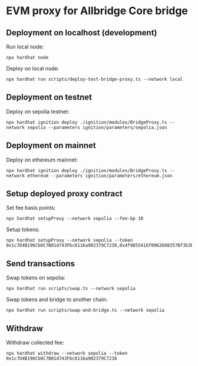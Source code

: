# EVM proxy for Allbridge Core bridge

## Deployment on localhost (development)
Run local node:
```shell
npx hardhat node
```

Deploy on local node:
```shell
npx hardhat run scripts/deploy-test-bridge-proxy.ts --network local
```

## Deployment on testnet

Deploy on sepolia testnet:
```shell
npx hardhat ignition deploy ./ignition/modules/BridgeProxy.ts --network sepolia --parameters ignition/parameters/sepolia.json
```

## Deployment on mainnet

Deploy on ethereum mainnet:
```shell
npx hardhat ignition deploy ./ignition/modules/BridgeProxy.ts --network ethereum --parameters ignition/parameters/ethereum.json
```

## Setup deployed proxy contract
Set fee basis points:
```shell
npx hardhat setupProxy --network sepolia --fee-bp 10 
```
Setup tokens:
```shell
npx hardhat setupProxy --network sepolia --token 0x1c7D4B196Cb0C7B01d743Fbc6116a902379C7238,0x4f9855416f0062688357Bf3b3Bf3E4dC88078fCa
```

## Send transactions
Swap tokens on sepolia:
```shell
npx hardhat run scripts/swap.ts --network sepolia
```

Swap tokens and bridge to another chain:
```shell
npx hardhat run scripts/swap-and-bridge.ts --network sepolia
```

## Withdraw
Withdraw collected fee:
```shell
npx hardhat withdraw --network sepolia --token 0x1c7D4B196Cb0C7B01d743Fbc6116a902379C7238
```
